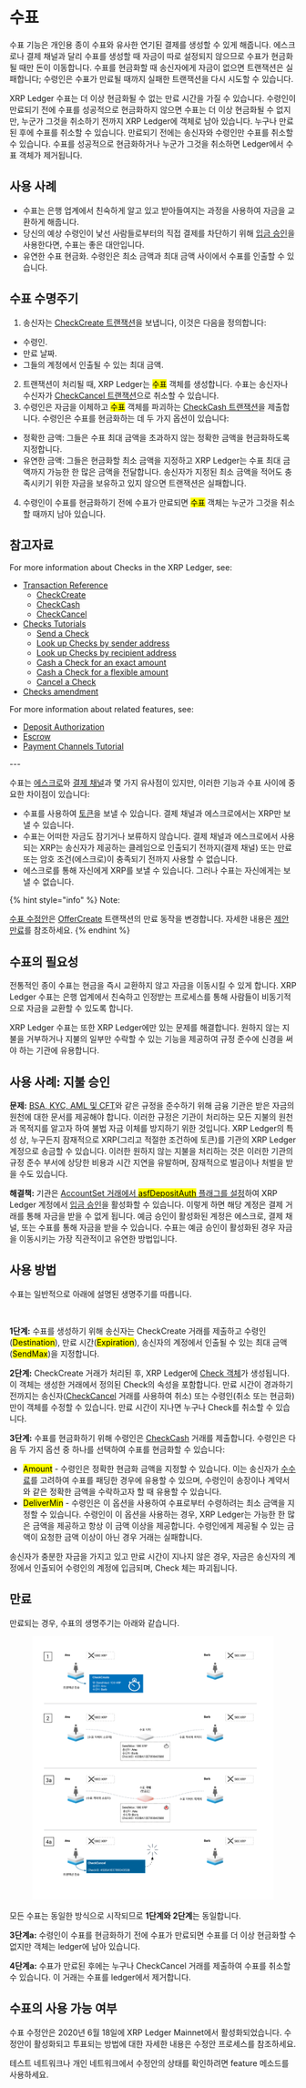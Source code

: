 # 수표

수표 기능은 개인용 종이 수표와 유사한 연기된 결제를 생성할 수 있게 해줍니다. 에스크로나 결제 채널과 달리 수표를 생성할 때 자금이 따로 설정되지 않으므로 수표가 현금화될 때만 돈이 이동합니다. 수표를 현금화할 때 송신자에게 자금이 없으면 트랜잭션은 실패합니다; 수령인은 수표가 만료될 때까지 실패한 트랜잭션을 다시 시도할 수 있습니다.

XRP Ledger 수표는 더 이상 현금화될 수 없는 만료 시간을 가질 수 있습니다. 수령인이 만료되기 전에 수표를 성공적으로 현금화하지 않으면 수표는 더 이상 현금화될 수 없지만, 누군가 그것을 취소하기 전까지 XRP Ledger에 객체로 남아 있습니다. 누구나 만료된 후에 수표를 취소할 수 있습니다. 만료되기 전에는 송신자와 수령인만 수표를 취소할 수 있습니다. 수표를 성공적으로 현금화하거나 누군가 그것을 취소하면 Ledger에서 수표 객체가 제거됩니다.

## 사용 사례

* 수표는 은행 업계에서 친숙하게 알고 있고 받아들여지는 과정을 사용하여 자금을 교환하게 해줍니다.
* 당신의 예상 수령인이 낯선 사람들로부터의 직접 결제를 차단하기 위해 [입금 승인](../undefined-2/deposit-authorization.md)을 사용한다면, 수표는 좋은 대안입니다.
* 유연한 수표 현금화. 수령인은 최소 금액과 최대 금액 사이에서 수표를 인출할 수 있습니다.

## 수표 수명주기

1. 송신자는 [CheckCreate 트랜잭션](../../references/xrp-ledger/undefined-1/undefined-1/checkcreate.md)을 보냅니다, 이것은 다음을 정의합니다:

* 수령인.
* 만료 날짜.
* 그들의 계정에서 인출될 수 있는 최대 금액.&#x20;

2. 트랜잭션이 처리될 때, XRP Ledger는 <mark style="background-color:yellow;">수표</mark> 객체를 생성합니다. 수표는 송신자나 수신자가 [CheckCancel 트랜잭션](../../references/xrp-ledger/undefined-1/undefined-1/checkcancel.md)으로 취소할 수 있습니다.
3. 수령인은 자금을 이체하고 <mark style="background-color:yellow;">수표</mark> 객체를 파괴하는 [CheckCash 트랜잭션](../../references/xrp-ledger/undefined-1/undefined-1/checkcash.md)을 제출합니다. 수령인은 수표를 현금화하는 데 두 가지 옵션이 있습니다:

* 정확한 금액: 그들은 수표 최대 금액을 초과하지 않는 정확한 금액을 현금화하도록 지정합니다.
* 유연한 금액: 그들은 현금화할 최소 금액을 지정하고 XRP Ledger는 수표 최대 금액까지 가능한 한 많은 금액을 전달합니다. 송신자가 지정된 최소 금액을 적어도 충족시키기 위한 자금을 보유하고 있지 않으면 트랜잭션은 실패합니다.&#x20;

4. 수령인이 수표를 현금화하기 전에 수표가 만료되면 <mark style="background-color:yellow;">수표</mark> 객체는 누군가 그것을 취소할 때까지 남아 있습니다.

## 참고자료

For more information about Checks in the XRP Ledger, see:

* [Transaction Reference](https://xrpl.org/transaction-types.html)
  * [CheckCreate](https://xrpl.org/checkcreate.html)
  * [CheckCash](https://xrpl.org/checkcash.html)
  * [CheckCancel](https://xrpl.org/checkcancel.html)
* [Checks Tutorials](https://xrpl.org/use-checks.html)
  * [Send a Check](https://xrpl.org/send-a-check.html)
  * [Look up Checks by sender address](https://xrpl.org/look-up-checks-by-sender.html)
  * [Look up Checks by recipient address](https://xrpl.org/look-up-checks-by-recipient.html)
  * [Cash a Check for an exact amount](https://xrpl.org/cash-a-check-for-an-exact-amount.html)
  * [Cash a Check for a flexible amount](https://xrpl.org/cash-a-check-for-a-flexible-amount.html)
  * [Cancel a Check](https://xrpl.org/cancel-a-check.html)
* [Checks amendment](https://xrpl.org/known-amendments.html#checks)

For more information about related features, see:

* [Deposit Authorization](https://xrpl.org/depositauth.html)
* [Escrow](https://xrpl.org/escrow.html)
* [Payment Channels Tutorial](https://xrpl.org/use-payment-channels.html)



\---

수표는 [에스크로](undefined-2.md)와 [결제 채널](undefined-4.md)과 몇 가지 유사점이 있지만, 이러한 기능과 수표 사이에 중요한 차이점이 있습니다:

* 수표를 사용하여 [토큰](../tokens/)을 보낼 수 있습니다. 결제 채널과 에스크로에서는 XRP만 보낼 수 있습니다.
* 수표는 어떠한 자금도 잠기거나 보류하지 않습니다. 결제 채널과 에스크로에서 사용되는 XRP는 송신자가 제공하는 클레임으로 인출되기 전까지(결제 채널) 또는 만료 또는 암호 조건(에스크로)이 충족되기 전까지 사용할 수 없습니다.
* 에스크로를 통해 자신에게 XRP를 보낼 수 있습니다. 그러나 수표는 자신에게는 보낼 수 없습니다.

{% hint style="info" %}
Note:&#x20;

[수표 수정안](../xrp-ledger/amendments/undefined.md)은 [OfferCreate](../../references/xrp-ledger/undefined-1/undefined-1/offercreate.md) 트랜잭션의 만료 동작을 변경합니다. 자세한 내용은 [제안 만료](../tokens/decentralized-exchange/offers.md#undefined-6)를 참조하세요.
{% endhint %}

## 수표의 필요성

전통적인 종이 수표는 현금을 즉시 교환하지 않고 자금을 이동시킬 수 있게 합니다. XRP Ledger 수표는 은행 업계에서 친숙하고 인정받는 프로세스를 통해 사람들이 비동기적으로 자금을 교환할 수 있도록 합니다.

XRP Ledger 수표는 또한 XRP Ledger에만 있는 문제를 해결합니다. 원하지 않는 지불을 거부하거나 지불의 일부만 수락할 수 있는 기능을 제공하여 규정 준수에 신경을 써야 하는 기관에 유용합니다.

## 사용 사례: 지불 승인

**문제:** [BSA, KYC, AML 및 CFT](../../tutorials/xrp-ledger/undefined.md)와 같은 규정을 준수하기 위해 금융 기관은 받은 자금의 원천에 대한 문서를 제공해야 합니다. 이러한 규정은 기관이 처리하는 모든 지불의 원천과 목적지를 알고자 하여 불법 자금 이체를 방지하기 위한 것입니다. XRP Ledger의 특성 상, 누구든지 잠재적으로 XRP(그리고 적절한 조건하에 토큰)를 기관의 XRP Ledger 계정으로 송금할 수 있습니다. 이러한 원하지 않는 지불을 처리하는 것은 이러한 기관의 규정 준수 부서에 상당한 비용과 시간 지연을 유발하며, 잠재적으로 벌금이나 처벌을 받을 수도 있습니다.

**해결책:** 기관은 [AccountSet 거래에서 <mark style="background-color:yellow;">asfDepositAuth</mark> 플래그를 설정](../../references/xrp-ledger/undefined-1/undefined-1/accountset.md)하여 XRP Ledger 계정에서 [입금 승인](../undefined-2/deposit-authorization.md)을 활성화할 수 있습니다. 이렇게 하면 해당 계정은 결제 거래를 통해 자금을 받을 수 없게 됩니다. 예금 승인이 활성화된 계정은 에스크로, 결제 채널, 또는 수표를 통해 자금을 받을 수 있습니다. 수표는 예금 승인이 활성화된 경우 자금을 이동시키는 가장 직관적이고 유연한 방법입니다.

## 사용 방법

수표는 일반적으로 아래에 설명된 생명주기를 따릅니다.

<figure><img src="https://xrpl.org/img/checks-happy-path.png" alt=""><figcaption></figcaption></figure>

**1단계:** 수표를 생성하기 위해 송신자는 CheckCreate 거래를 제출하고 수령인(<mark style="background-color:yellow;">Destination</mark>), 만료 시간(<mark style="background-color:yellow;">Expiration</mark>), 송신자의 계정에서 인출될 수 있는 최대 금액(<mark style="background-color:yellow;">SendMax</mark>)을 지정합니다.

**2단계:** CheckCreate 거래가 처리된 후, XRP Ledger에 [Check 객체](../../references/xrp-ledger/ledger/ledger-1/check.md)가 생성됩니다. 이 객체는 생성한 거래에서 정의된 Check의 속성을 포함합니다. 만료 시간이 경과하기 전까지는 송신자([CheckCancel](../../references/xrp-ledger/undefined-1/undefined-1/checkcancel.md) 거래를 사용하여 취소) 또는 수령인(취소 또는 현금화)만이 객체를 수정할 수 있습니다. 만료 시간이 지나면 누구나 Check를 취소할 수 있습니다.

**3단계:** 수표를 현금화하기 위해 수령인은 [CheckCash](../../references/xrp-ledger/undefined-1/undefined-1/checkcash.md) 거래를 제출합니다. 수령인은 다음 두 가지 옵션 중 하나를 선택하여 수표를 현금화할 수 있습니다:

* <mark style="background-color:yellow;">Amount</mark> - 수령인은 정확한 현금화 금액을 지정할 수 있습니다. 이는 송신자가 [수수료](../transactions/fees.md)를 고려하여 수표를 패딩한 경우에 유용할 수 있으며, 수령인이 송장이나 계약서와 같은 정확한 금액을 수락하고자 할 때 유용할 수 있습니다.
* <mark style="background-color:yellow;">DeliverMin</mark> - 수령인은 이 옵션을 사용하여 수표로부터 수령하려는 최소 금액을 지정할 수 있습니다. 수령인이 이 옵션을 사용하는 경우, XRP Ledger는 가능한 한 많은 금액을 제공하고 항상 이 금액 이상을 제공합니다. 수령인에게 제공될 수 있는 금액이 요청한 금액 이상이 아닌 경우 거래는 실패합니다.

송신자가 충분한 자금을 가지고 있고 만료 시간이 지나지 않은 경우, 자금은 송신자의 계정에서 인출되어 수령인의 계정에 입금되며, Check 체는 파괴됩니다.

## 만료

만료되는 경우, 수표의 생명주기는 아래와 같습니다.

<figure><img src="../../.gitbook/assets/Checks_1.png" alt=""><figcaption></figcaption></figure>

모든 수표는 동일한 방식으로 시작되므로 **1단계와 2단계**는 동일합니다.

**3단계a:** 수령인이 수표를 현금화하기 전에 수표가 만료되면 수표를 더 이상 현금화할 수 없지만 객체는 ledger에 남아 있습니다.

**4단계a:** 수표가 만료된 후에는 누구나 CheckCancel 거래를 제출하여 수표를 취소할 수 있습니다. 이 거래는 수표를 ledger에서 제거합니다.

## 수표의 사용 가능 여부

수표 수정안은 2020년 6월 18일에 XRP Ledger Mainnet에서 활성화되었습니다. 수정안이 활성화되고 투표되는 방법에 대한 자세한 내용은 수정안 프로세스를 참조하세요.

테스트 네트워크나 개인 네트워크에서 수정안의 상태를 확인하려면 feature 메소드를 사용하세요.

&#x20;
